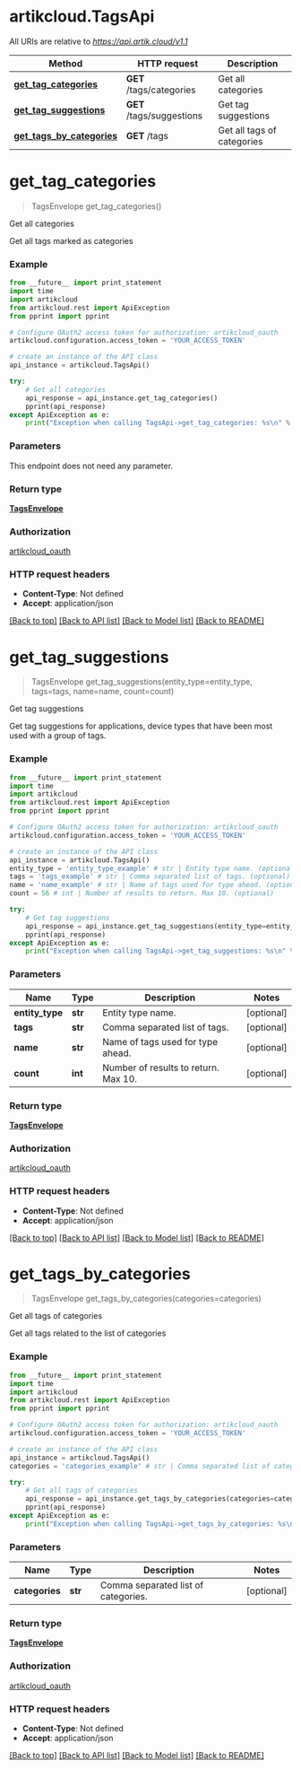 # artikcloud.TagsApi

All URIs are relative to *https://api.artik.cloud/v1.1*

Method | HTTP request | Description
------------- | ------------- | -------------
[**get_tag_categories**](TagsApi.md#get_tag_categories) | **GET** /tags/categories | Get all categories
[**get_tag_suggestions**](TagsApi.md#get_tag_suggestions) | **GET** /tags/suggestions | Get tag suggestions
[**get_tags_by_categories**](TagsApi.md#get_tags_by_categories) | **GET** /tags | Get all tags of categories


# **get_tag_categories**
> TagsEnvelope get_tag_categories()

Get all categories

Get all tags marked as categories

### Example 
```python
from __future__ import print_statement
import time
import artikcloud
from artikcloud.rest import ApiException
from pprint import pprint

# Configure OAuth2 access token for authorization: artikcloud_oauth
artikcloud.configuration.access_token = 'YOUR_ACCESS_TOKEN'

# create an instance of the API class
api_instance = artikcloud.TagsApi()

try: 
    # Get all categories
    api_response = api_instance.get_tag_categories()
    pprint(api_response)
except ApiException as e:
    print("Exception when calling TagsApi->get_tag_categories: %s\n" % e)
```

### Parameters
This endpoint does not need any parameter.

### Return type

[**TagsEnvelope**](TagsEnvelope.md)

### Authorization

[artikcloud_oauth](../README.md#artikcloud_oauth)

### HTTP request headers

 - **Content-Type**: Not defined
 - **Accept**: application/json

[[Back to top]](#) [[Back to API list]](../README.md#documentation-for-api-endpoints) [[Back to Model list]](../README.md#documentation-for-models) [[Back to README]](../README.md)

# **get_tag_suggestions**
> TagsEnvelope get_tag_suggestions(entity_type=entity_type, tags=tags, name=name, count=count)

Get tag suggestions

Get tag suggestions for applications, device types that have been most used with a group of tags.

### Example 
```python
from __future__ import print_statement
import time
import artikcloud
from artikcloud.rest import ApiException
from pprint import pprint

# Configure OAuth2 access token for authorization: artikcloud_oauth
artikcloud.configuration.access_token = 'YOUR_ACCESS_TOKEN'

# create an instance of the API class
api_instance = artikcloud.TagsApi()
entity_type = 'entity_type_example' # str | Entity type name. (optional)
tags = 'tags_example' # str | Comma separated list of tags. (optional)
name = 'name_example' # str | Name of tags used for type ahead. (optional)
count = 56 # int | Number of results to return. Max 10. (optional)

try: 
    # Get tag suggestions
    api_response = api_instance.get_tag_suggestions(entity_type=entity_type, tags=tags, name=name, count=count)
    pprint(api_response)
except ApiException as e:
    print("Exception when calling TagsApi->get_tag_suggestions: %s\n" % e)
```

### Parameters

Name | Type | Description  | Notes
------------- | ------------- | ------------- | -------------
 **entity_type** | **str**| Entity type name. | [optional] 
 **tags** | **str**| Comma separated list of tags. | [optional] 
 **name** | **str**| Name of tags used for type ahead. | [optional] 
 **count** | **int**| Number of results to return. Max 10. | [optional] 

### Return type

[**TagsEnvelope**](TagsEnvelope.md)

### Authorization

[artikcloud_oauth](../README.md#artikcloud_oauth)

### HTTP request headers

 - **Content-Type**: Not defined
 - **Accept**: application/json

[[Back to top]](#) [[Back to API list]](../README.md#documentation-for-api-endpoints) [[Back to Model list]](../README.md#documentation-for-models) [[Back to README]](../README.md)

# **get_tags_by_categories**
> TagsEnvelope get_tags_by_categories(categories=categories)

Get all tags of categories

Get all tags related to the list of categories

### Example 
```python
from __future__ import print_statement
import time
import artikcloud
from artikcloud.rest import ApiException
from pprint import pprint

# Configure OAuth2 access token for authorization: artikcloud_oauth
artikcloud.configuration.access_token = 'YOUR_ACCESS_TOKEN'

# create an instance of the API class
api_instance = artikcloud.TagsApi()
categories = 'categories_example' # str | Comma separated list of categories. (optional)

try: 
    # Get all tags of categories
    api_response = api_instance.get_tags_by_categories(categories=categories)
    pprint(api_response)
except ApiException as e:
    print("Exception when calling TagsApi->get_tags_by_categories: %s\n" % e)
```

### Parameters

Name | Type | Description  | Notes
------------- | ------------- | ------------- | -------------
 **categories** | **str**| Comma separated list of categories. | [optional] 

### Return type

[**TagsEnvelope**](TagsEnvelope.md)

### Authorization

[artikcloud_oauth](../README.md#artikcloud_oauth)

### HTTP request headers

 - **Content-Type**: Not defined
 - **Accept**: application/json

[[Back to top]](#) [[Back to API list]](../README.md#documentation-for-api-endpoints) [[Back to Model list]](../README.md#documentation-for-models) [[Back to README]](../README.md)

